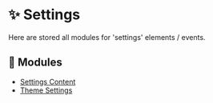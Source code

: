 # :sparkles: Settings

Here are stored all modules for 'settings' elements / events.

## 📁 Modules

- [Settings Content](/src/Settings/SettingsContent/README.md)
- [Theme Settings](/src/Settings/ThemeSettings/README.md)
